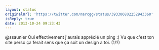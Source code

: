```yaml
---
layout: status
originalUrl: 'https://twitter.com/marcgg/status/393306802252943360'
isReply: true
date: 2013-10-24 09:23:43
---
```


@ssaunier Oui effectivement j'aurais apprécié un ping :) Vu que c'est ton site perso ça ferait sens que ça soit un design a toi. (1/?)
